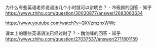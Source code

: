 
为什么有些英语老师说语法几个小时就可以讲明白？ - 冷筱颜的回答 - 知乎
https://www.zhihu.com/question/30030877/answer/2683083634


https://www.youtube.com/watch?v=QXVzmzhxWWc


课本上的哪些英语语法已经过时了？ - 魏剑峰的回答 - 知乎
https://www.zhihu.com/question/27037537/answer/2711801159
